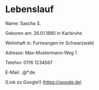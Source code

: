 # Lebenslauf

Name: Sascha S.

Geboren am: 26.01.1880 in Karlsruhe

Wohnhaft in: Furtwangen im Schwarzwald

Adresse: Max-Mustermann-Weg 1

Telefon: 0176 1234567

E-Mail: *.*@*.de

[Link zu Google!] (https://google.de)
